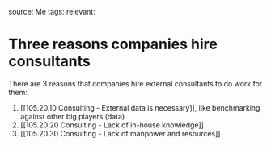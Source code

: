source: Me
tags: 
relevant: 

# Three reasons companies hire consultants

There are 3 reasons that companies hire external consultants to do work for them:

1. [[105.20.10 Consulting - External data is necessary]], like benchmarking against other big players (data)
2. [[105.20.20 Consulting - Lack of in-house knowledge]]
3. [[105.20.30 Consulting - Lack of manpower and resources]]

